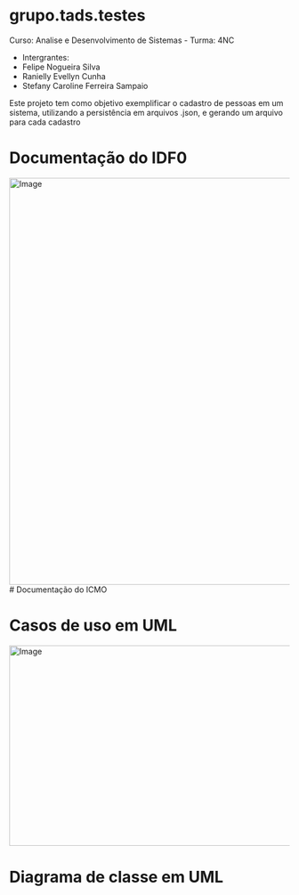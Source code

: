 # grupo.tads.testes
Curso: Analise e Desenvolvimento de Sistemas - Turma: 4NC
* Intergrantes:
* Felipe Nogueira Silva
* Ranielly Evellyn Cunha
* Stefany Caroline Ferreira Sampaio
  
Este projeto tem como objetivo exemplificar o cadastro de pessoas em um sistema, utilizando a persistência em arquivos .json, e gerando um arquivo para cada cadastro

# Documentação do IDF0
<img width="876" height="731" alt="Image" src="https://github.com/user-attachments/assets/3374240f-10b0-4736-82fe-ad1dbfa115d9" />
# Documentação do ICMO

# Casos de uso em UML 
<img width="876" height="360" alt="Image" src="https://github.com/user-attachments/assets/a3b52fe9-edd2-4f4c-9eda-df75fb3daf89" />

# Diagrama de classe em UML
